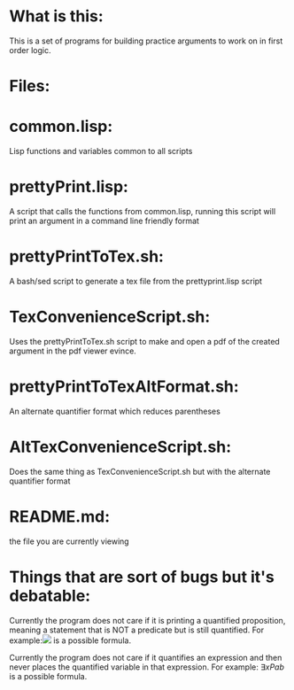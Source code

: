 # What is this: 
This is a set of programs for building practice arguments to work on in first order logic.
# Files:
# common.lisp: 
Lisp functions and variables common to all scripts
# prettyPrint.lisp: 
A script that calls the functions from common.lisp, running this script will print an argument in a command line friendly format
# prettyPrintToTex.sh: 
A bash/sed script to generate a tex file from the prettyprint.lisp script
# TexConvenienceScript.sh: 
Uses the prettyPrintToTex.sh script to make and open a pdf of the created argument in the pdf viewer evince.
# prettyPrintToTexAltFormat.sh: 
An alternate quantifier format which reduces parentheses
# AltTexConvenienceScript.sh: 
Does the same thing as TexConvenienceScript.sh but with the alternate quantifier format
# README.md: 
the file you are currently viewing

# Things that are sort of bugs but it's debatable:

Currently the program does not care if it is printing a quantified proposition, meaning a statement that is NOT a predicate but is still quantified. 
For example:<img src="https://latex.codecogs.com/gif.latex?\exists%20x%20D"/> is a possible formula.

Currently the program does not care if it quantifies an expression and then never places the quantified variable in that expression. 
For example: $\exists x Pab$ is a possible formula.
